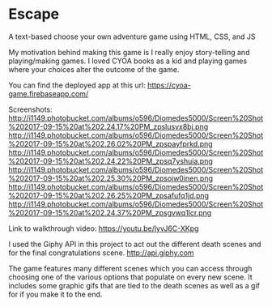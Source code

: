 # Escape
A text-based choose your own adventure game using HTML, CSS, and JS

My motivation behind making this game is I really enjoy story-telling and playing/making games. I loved CYOA books as a kid and playing games where your choices alter the outcome of the game.

You can find the deployed app at this url: https://cyoa-game.firebaseapp.com/

Screenshots:
http://i1149.photobucket.com/albums/o596/Diomedes5000/Screen%20Shot%202017-09-15%20at%202.24.17%20PM_zpslusvx8bj.png
http://i1149.photobucket.com/albums/o596/Diomedes5000/Screen%20Shot%202017-09-15%20at%202.26.02%20PM_zpspayfprkd.png
http://i1149.photobucket.com/albums/o596/Diomedes5000/Screen%20Shot%202017-09-15%20at%202.24.22%20PM_zpsq7yshuia.png
http://i1149.photobucket.com/albums/o596/Diomedes5000/Screen%20Shot%202017-09-15%20at%202.25.30%20PM_zpsojw0inen.png
http://i1149.photobucket.com/albums/o596/Diomedes5000/Screen%20Shot%202017-09-15%20at%202.26.25%20PM_zpsafufq1jd.png
http://i1149.photobucket.com/albums/o596/Diomedes5000/Screen%20Shot%202017-09-15%20at%202.24.37%20PM_zpsgvwq1lcr.png

Link to walkthrough video:
https://youtu.be/lyvJ6C-XKpg

I used the Giphy API in this project to act out the different death scenes and for the final congratulations scene.
http://api.giphy.com

The game features many different scenes which you can access through choosing one of the various options that populate on every new scene. It includes some graphic gifs that are tied to the death scenes as well as a gif for if you make it to the end.
